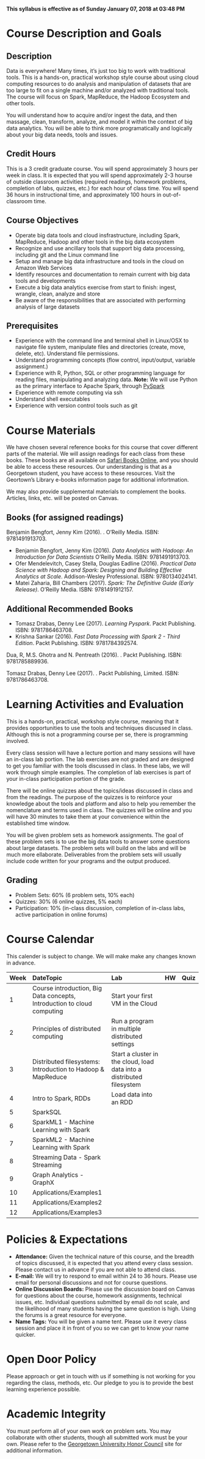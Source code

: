 **This syllabus is effective as of Sunday January 07, 2018 at 03:48 PM**

Course Description and Goals
============================

Description
-----------

Data is everywhere! Many times, it’s just too big to work with
traditional tools. This is a hands-on, practical workshop style course
about using cloud computing resources to do analysis and manipulation of
datasets that are too large to fit on a single machine and/or analyzed
with traditional tools. The course will focus on Spark, MapReduce, the
Hadoop Ecosystem and other tools.

You will understand how to acquire and/or ingest the data, and then
massage, clean, transform, analyze, and model it within the context of
big data analytics. You will be able to think more programatically and
logically about your big data needs, tools and issues.

Credit Hours
------------

This is a 3 credit graduate course. You will spend approximately 3 hours
per week in class. It is expected that you will spend approximately 2-3
hourse of outside classroom activities (required readings, homework
problems, completion of labs, quizzes, etc.) for each hour of class
time. You will spend 36 hours in instructional time, and approximately
100 hours in out-of-classroom time.

Course Objectives
-----------------

-   Operate big data tools and cloud insfrastructure, including Spark,
    MapReduce, Hadoop and other tools in the big data ecosystem
-   Recognize and use ancillary tools that support big data processing,
    including git and the Linux command line
-   Setup and manage big data infrastructure and tools in the cloud on
    Amazon Web Services
-   Identify resources and documentation to remain current with big data
    tools and developments
-   Execute a big data analytics exercise from start to finish: ingest,
    wrangle, clean, analyze and store
-   Be aware of the responsibilities that are associated with performing
    analysis of large datasets

Prerequisites
-------------

-   Experience with the command line and terminal shell in Linux/OSX to
    navigate file system, manipulate files and directories (create,
    move, delete, etc). Understand file permissions.
-   Understand programming concepts (flow control, input/output,
    variable assignment.)
-   Experience with R, Python, SQL or other programming language for
    reading files, manipulating and analyzing data. **Note:** We will
    use Python as the primary interface to Apache Spark, through
    [PySpark](https://spark.apache.org/docs/0.9.0/python-programming-guide.html)
-   Experience with remote computing via ssh
-   Understand shell executables
-   Experience with version control tools such as git

Course Materials
================

We have chosen several reference books for this course that cover
different parts of the material. We will assign readings for each class
from these books. These books are all available on [Safari Books
Online](https://www.safaribooksonline.com/), and you should be able to
access these resources. Our understanding is that as a Georgetown
student, you have access to these resources. Visit the Geortown’s
Library e-books information page for additional infortmation.

We may also provide supplemental materials to complement the books.
Articles, links, etc. will be posted on Canvas.

Books (for assigned readings)
-----------------------------

Benjamin Bengfort, Jenny Kim (2016). . O’Reilly Media. ISBN:
9781491913703.

-   Benjamin Bengfort, Jenny Kim (2016). *Data Analytics with Hadoop: An
    Introduction for Data Scientists* O’Reilly Media.
    ISBN: 9781491913703.
-   Ofer Mendelevitch, Casey Stella, Douglas Eadline (2016). *Practical
    Data Science with Hadoop and Spark: Designing and Building Effective
    Analytics at Scale*. Addison-Wesley Professional.
    ISBN: 9780134024141.
-   Matei Zaharia, Bill Chambers (2017). *Spark: The Definitive Guide
    (Early Release)*. O’Reilly Media. ISBN: 9781491912157.

Additional Recommended Books
----------------------------

-   Tomasz Drabas, Denny Lee (2017). *Learning Pyspark*. Packt
    Publishing. ISBN: 9781786463708.
-   Krishna Sankar (2016). *Fast Data Processing with Spark 2 - Third
    Edition*. Packt Publishing. ISBN: 9781784392574.

Dua, R, M.S. Ghotra and N. Pentreath (2016). . Packt Publishing. ISBN:
9781785889936.

Tomasz Drabas, Denny Lee (2017). . Packt Publishing, Limited. ISBN:
9781786463708.

Learning Activities and Evaluation
==================================

This is a hands-on, practical, workshop style course, meaning that it
provides opportunities to use the tools and techniques discussed in
class. Although this is not a programming course per se, there is
programming involved.

Every class session will have a lecture portion and many sessions will
have an in-class lab portion. The lab exercises are not graded and are
designed to get you familiar with the tools discussed in class. In these
labs, we will work through simple examples. The completion of lab
exercises is part of your in-class participation portion of the grade.

There will be online quizzes about the topics/ideas discussed in class
and from the readings. The purpose of the quizzes is to reinforce your
knowledge about the tools and platform and also to help you remember the
nomenclature and terms used in class. The quizzes will be online and you
will have 30 minutes to take them at your convenience within the
established time window.

You will be given problem sets as homework assignments. The goal of
these problem sets is to use the big data tools to answer some questions
about large datasets. The problem sets will build on the labs and will
be much more ellaborate. Deliverables from the problem sets will usually
include code written for your programs and the output produced.

Grading
-------

-   Problem Sets: 60% (6 problem sets, 10% each)
-   Quizzes: 30% (6 online quizzes, 5% each)
-   Participation: 10% (in-class discussion, completion of in-class
    labs, active participation in online forums)

Course Calendar
===============

This calender is subject to change. We will make make any changes known
in advance.

<table>
<colgroup>
<col style="width: 6%" />
<col style="width: 43%" />
<col style="width: 37%" />
<col style="width: 6%" />
<col style="width: 6%" />
</colgroup>
<thead>
<tr class="header">
<th>Week</th>
<th style="text-align: left;">DateTopic</th>
<th style="text-align: left;">Lab</th>
<th>HW</th>
<th>Quiz</th>
</tr>
</thead>
<tbody>
<tr class="odd">
<td>1</td>
<td style="text-align: left;">Course introduction, Big Data concepts, Introduction to cloud computing</td>
<td style="text-align: left;">Start your first VM in the Cloud</td>
<td></td>
<td></td>
</tr>
<tr class="even">
<td>2</td>
<td style="text-align: left;">Principles of distributed computing</td>
<td style="text-align: left;">Run a program in multiple distributed settings</td>
<td></td>
<td></td>
</tr>
<tr class="odd">
<td>3</td>
<td style="text-align: left;">Distributed filesystems: Introduction to Hadoop &amp; MapReduce</td>
<td style="text-align: left;">Start a cluster in the cloud, load data into a distributed filesystem</td>
<td></td>
<td></td>
</tr>
<tr class="even">
<td>4</td>
<td style="text-align: left;">Intro to Spark, RDDs</td>
<td style="text-align: left;">Load data into an RDD</td>
<td></td>
<td></td>
</tr>
<tr class="odd">
<td>5</td>
<td style="text-align: left;">SparkSQL</td>
<td style="text-align: left;"></td>
<td></td>
<td></td>
</tr>
<tr class="even">
<td>6</td>
<td style="text-align: left;">SparkML1 - Machine Learning with Spark</td>
<td style="text-align: left;"></td>
<td></td>
<td></td>
</tr>
<tr class="odd">
<td>7</td>
<td style="text-align: left;">SparkML2 - Machine Learning with Spark</td>
<td style="text-align: left;"></td>
<td></td>
<td></td>
</tr>
<tr class="even">
<td>8</td>
<td style="text-align: left;">Streaming Data - Spark Streaming</td>
<td style="text-align: left;"></td>
<td></td>
<td></td>
</tr>
<tr class="odd">
<td>9</td>
<td style="text-align: left;">Graph Analytics - GraphX</td>
<td style="text-align: left;"></td>
<td></td>
<td></td>
</tr>
<tr class="even">
<td>10</td>
<td style="text-align: left;">Applications/Examples1</td>
</tr>
<tr class="odd">
<td>11</td>
<td style="text-align: left;">Applications/Examples2</td>
</tr>
<tr class="even">
<td>12</td>
<td style="text-align: left;">Applications/Examples3</td>
</tr>
</tbody>
</table>

Policies & Expectations
=======================

-   **Attendance:** Given the technical nature of this course, and the
    breadth of topics discussed, it is expected that you attend every
    class session. Please contact us in advance if you are not able to
    attend class.
-   **E-mail:** We will try to respond to email within 24 to 36 hours.
    Please use email for personal discussions and not for course
    questions.
-   **Online Discussion Boards:** Please use the discussion board on
    Canvas for questions about the course, homework assignments,
    technical issues, etc. Individual questions submitted by email do
    not scale, and the likelihood of many students having the same
    question is high. Using the forums is a great resource for everyone.
-   **Name Tags:** You will be given a name tent. Please use it every
    class session and place it in front of you so we can get to know
    your name quicker.

Open Door Policy
================

Please approach or get in touch with us if something is not working for
you regarding the class, methods, etc. Our pledge to you is to provide
the best learning experience possible.

Academic Integrity
==================

You must perform all of your own work on problem sets. You may
collaborate with other students, though all submitted work must be your
own. Please refer to the [Georgetown University Honor
Council](https://honorcouncil.georgetown.edu/system/policies) site for
additional information.
